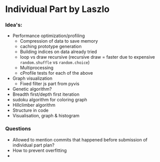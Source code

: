 # Individual Part by Laszlo

### Idea's:

- Performance optimization/profiling
  - Compression of data to save memory
  - caching prototype generation
  - Building indices on data already tried
  - loop vs draw recursive (recursive draw = faster due to expensive `random.shuffle` vs `random.choice`)
  - Multiprocessing
  - cProfile tests for each of the above
- Graph visualization
  - Fixed filter js part from pyvis
- Genetic algorithm?
- Breadth first/depth first iteration
- sudoku algorithm for coloring graph
- Hillclimber algorithm
- Structure in code
- Visualisation, graph & histogram

### Questions

- Allowed to mention commits that happened before submission of individual part plan?
- How to prevent overfitting
-
